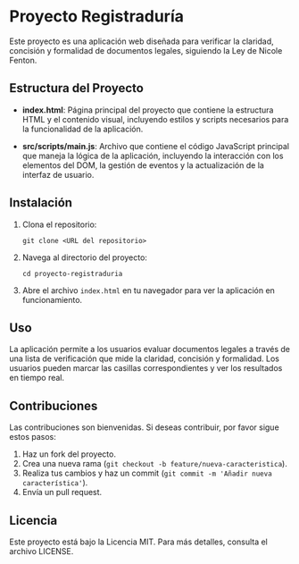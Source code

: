 # Proyecto Registraduría

Este proyecto es una aplicación web diseñada para verificar la claridad, concisión y formalidad de documentos legales, siguiendo la Ley de Nicole Fenton.

## Estructura del Proyecto

- **index.html**: Página principal del proyecto que contiene la estructura HTML y el contenido visual, incluyendo estilos y scripts necesarios para la funcionalidad de la aplicación.
  
- **src/scripts/main.js**: Archivo que contiene el código JavaScript principal que maneja la lógica de la aplicación, incluyendo la interacción con los elementos del DOM, la gestión de eventos y la actualización de la interfaz de usuario.

## Instalación

1. Clona el repositorio:
   ```
   git clone <URL del repositorio>
   ```

2. Navega al directorio del proyecto:
   ```
   cd proyecto-registraduria
   ```

3. Abre el archivo `index.html` en tu navegador para ver la aplicación en funcionamiento.

## Uso

La aplicación permite a los usuarios evaluar documentos legales a través de una lista de verificación que mide la claridad, concisión y formalidad. Los usuarios pueden marcar las casillas correspondientes y ver los resultados en tiempo real.

## Contribuciones

Las contribuciones son bienvenidas. Si deseas contribuir, por favor sigue estos pasos:

1. Haz un fork del proyecto.
2. Crea una nueva rama (`git checkout -b feature/nueva-caracteristica`).
3. Realiza tus cambios y haz un commit (`git commit -m 'Añadir nueva característica'`).
4. Envía un pull request.

## Licencia

Este proyecto está bajo la Licencia MIT. Para más detalles, consulta el archivo LICENSE.